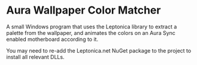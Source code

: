 # Aura Wallpaper Color Matcher

A small Windows program that uses the Leptonica library to extract a palette from the wallpaper, and animates the colors on an Aura Sync enabled motherboard according to it.

You may need to re-add the Leptonica.net NuGet package to the project to install all relevant DLLs.
